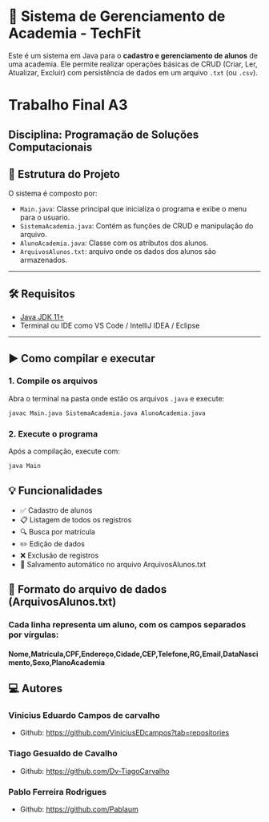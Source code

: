 # 💪 Sistema de Gerenciamento de Academia - TechFit

Este é um sistema em Java para o **cadastro e gerenciamento de alunos** de uma academia. Ele permite realizar operações básicas de CRUD (Criar, Ler, Atualizar, Excluir) com persistência de dados em um arquivo `.txt` (ou `.csv`).

# Trabalho Final A3 
## Disciplina: Programação de Soluções Computacionais


## 📁 Estrutura do Projeto

O sistema é composto por:

- `Main.java`: Classe principal que inicializa o programa e exibe o menu para o usuario.
- `SistemaAcademia.java`: Contém as funções de CRUD e manipulação do arquivo.
- `AlunoAcademia.java`: Classe com os atributos dos alunos.
- `ArquivosAlunos.txt`: arquivo onde os dados dos alunos são armazenados.

---

## 🛠️ Requisitos

- [Java JDK 11+](https://www.oracle.com/java/technologies/javase-downloads.html)
- Terminal ou IDE como VS Code / IntelliJ IDEA / Eclipse

---

## ▶️ Como compilar e executar

###  1. Compile os arquivos

Abra o terminal na pasta onde estão os arquivos `.java` e execute:

```bash
javac Main.java SistemaAcademia.java AlunoAcademia.java
```

###  2. Execute o programa
Após a compilação, execute com:

```bash
java Main
```
## 💡 Funcionalidades

- ✅ Cadastro de alunos
- 📋 Listagem de todos os registros
- 🔍 Busca por matrícula
- ✏️ Edição de dados
- ❌ Exclusão de registros
- 💾 Salvamento automático no arquivo ArquivosAlunos.txt

## 📂 Formato do arquivo de dados (ArquivosAlunos.txt)
### Cada linha representa um aluno, com os campos separados por vírgulas:

#### Nome,Matrícula,CPF,Endereço,Cidade,CEP,Telefone,RG,Email,DataNascimento,Sexo,PlanoAcademia

## 💻 Autores

### Vinicius Eduardo Campos de carvalho
- Github: 
https://github.com/ViniciusEDcampos?tab=repositories


### Tiago Gesualdo de Cavalho
- Github:
  https://github.com/Dv-TiagoCarvalho

### Pablo Ferreira Rodrigues
- Github:
  https://github.com/Pablaum
